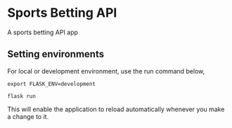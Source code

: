 # Sports Betting API
A sports betting API app


## Setting environments
For local or development environment, use the run command below,

```export FLASK_ENV=development```

```flask run```

This will enable the application to reload automatically whenever you make a change to it. 